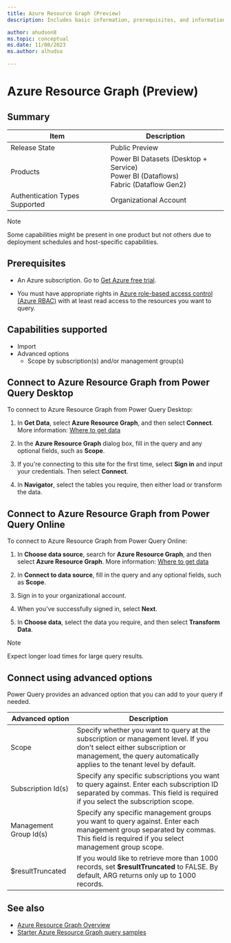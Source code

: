 ```yaml
---
title: Azure Resource Graph (Preview)
description: Includes basic information, prerequisites, and information on how to connect to Azure Resource Graph.

author: ahudson8
ms.topic: conceptual
ms.date: 11/08/2023
ms.author: alhudso

---
```


# Azure Resource Graph (Preview)

## Summary

| Item | Description |
| ---- | ----------- |
| Release State | Public Preview |
| Products | Power BI Datasets (Desktop + Service)</br>Power BI (Dataflows)<br/>Fabric (Dataflow Gen2) |
| Authentication Types Supported | Organizational Account |

> [!NOTE]
> Some capabilities might be present in one product but not others due to deployment schedules and host-specific capabilities.

## Prerequisites

* An Azure subscription. Go to [Get Azure free trial](https://azure.microsoft.com/pricing/free-trial/).

* You must have appropriate rights in [Azure role-based access control (Azure RBAC)](/azure/role-based-access-control/overview) with at least read access to the resources you want to query.

## Capabilities supported

* Import
* Advanced options
  * Scope by subscription(s) and/or management group(s)

## Connect to Azure Resource Graph from Power Query Desktop

To connect to Azure Resource Graph from Power Query Desktop:

1. In **Get Data**, select **Azure Resource Graph**, and then select **Connect**. More information: [Where to get data](../where-to-get-data.md)

2. In the **Azure Resource Graph** dialog box, fill in the query and any optional fields, such as **Scope**.

3. If you're connecting to this site for the first time, select **Sign in** and input your credentials. Then select **Connect**.

4. In **Navigator**, select the tables you require, then either load or transform the data.

## Connect to Azure Resource Graph from Power Query Online

To connect to Azure Resource Graph from Power Query Online:

1. In **Choose data source**, search for **Azure Resource Graph**, and then select **Azure Resource Graph**. More information: [Where to get data](../where-to-get-data.md)

2. In **Connect to data source**, fill in the query and any optional fields, such as **Scope**.

3. Sign in to your organizational account.

4. When you've successfully signed in, select **Next**.

5. In **Choose data**, select the data you require, and then select **Transform Data**.

>[!Note]
> Expect longer load times for large query results.

## Connect using advanced options

Power Query provides an advanced option that you can add to your query if needed.

|Advanced option|Description|
|---------------|-----------|
|Scope|Specify whether you want to query at the subscription or management level. If you don't select either subscription or management, the query automatically applies to the tenant level by default.|
|Subscription Id(s)|Specify any specific subscriptions you want to query against. Enter each subscription ID separated by commas. This field is required if you select the subscription scope.|
|Management Group Id(s)|Specify any specific management groups you want to query against. Enter each management group separated by commas. This field is required if you select management group scope.|
|$resultTruncated|If you would like to retrieve more than 1000 records, set **$resultTruncated** to FALSE. By default, ARG returns only up to 1000 records.|

## See also

* [Azure Resource Graph Overview](/azure/governance/resource-graph/overview)
* [Starter Azure Resource Graph query samples](/azure/governance/resource-graph/samples/starter?tabs=azure-cli)
